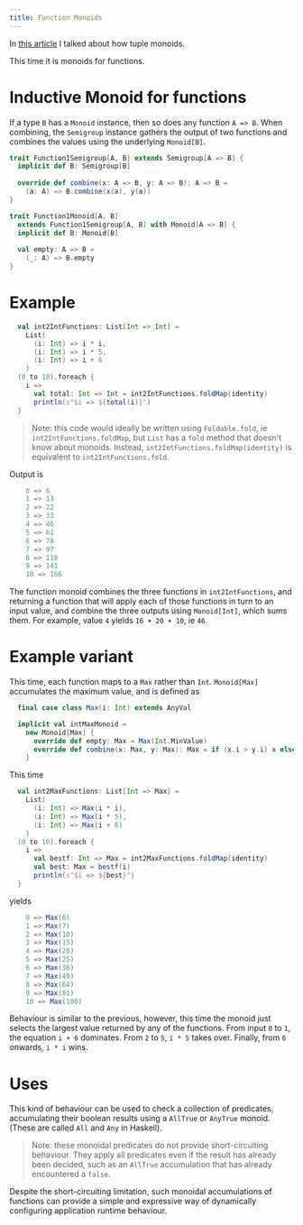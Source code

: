 ```yaml
---
title: Function Monoids 
---
```


In [this article](https://leigh-perry.github.io/posts/2019-10-25-monoids-1.html)
I talked about how tuple monoids.

This time it is monoids for functions. 

# Inductive Monoid for functions

If a type `B` has a `Monoid` instance, then so does any function `A => B`.
When combining, the `Semigroup` instance gathers the output of two functions
and combines the values using the underlying `Monoid[B]`.
```scala
trait Function1Semigroup[A, B] extends Semigroup[A => B] {
  implicit def B: Semigroup[B]
 
  override def combine(x: A => B, y: A => B): A => B =
    (a: A) => B.combine(x(a), y(a))
}

trait Function1Monoid[A, B]
  extends Function1Semigroup[A, B] with Monoid[A => B] {
  implicit def B: Monoid[B]
 
  val empty: A => B =
    (_: A) => B.empty
}
```

# Example

```scala
  val int2IntFunctions: List[Int => Int] =
    List(
      (i: Int) => i * i,
      (i: Int) => i * 5,
      (i: Int) => i + 6
    )
  (0 to 10).foreach {
    i =>
      val total: Int => Int = int2IntFunctions.foldMap(identity)
      println(s"$i => ${total(i)}")
  }
```

> Note: this code would ideally be written using `Foldable.fold`, ie
> `int2IntFunctions.foldMap`, but `List` has a `fold` method that doesn't
> know about monoids. Instead, `int2IntFunctions.foldMap(identity)` 
> is equivalent to `int2IntFunctions.fold`.

Output is
```scala
    0 => 6
    1 => 13
    2 => 22
    3 => 33
    4 => 46
    5 => 61
    6 => 78
    7 => 97
    8 => 118
    9 => 141
    10 => 166
```

The function monoid combines the three functions in `int2IntFunctions`, 
and returning a function that will apply each of those functions in turn
to an input value, and combine the three outputs using `Monoid[Int]`, which sums them.
For example, value `4` yields `16 + 20 + 10`, ie `46`.

# Example variant

This time, each function maps to a `Max` rather than `Int`.
`Monoid[Max]` accumulates the maximum value, and is defined as
```scala
  final case class Max(i: Int) extends AnyVal

  implicit val intMaxMonoid =
    new Monoid[Max] {
      override def empty: Max = Max(Int.MinValue)
      override def combine(x: Max, y: Max): Max = if (x.i > y.i) x else y
    }
```

This time
```scala
  val int2MaxFunctions: List[Int => Max] =
    List(
      (i: Int) => Max(i * i),
      (i: Int) => Max(i * 5),
      (i: Int) => Max(i + 6)
    )
  (0 to 10).foreach {
    i =>
      val bestf: Int => Max = int2MaxFunctions.foldMap(identity)
      val best: Max = bestf(i)
      println(s"$i => ${best}")
  }
```
yields
```scala
    0 => Max(6)
    1 => Max(7)
    2 => Max(10)
    3 => Max(15)
    4 => Max(20)
    5 => Max(25)
    6 => Max(36)
    7 => Max(49)
    8 => Max(64)
    9 => Max(81)
    10 => Max(100)
```

Behaviour is similar to the previous, however, this time the monoid
just selects the largest value returned by any of the functions.
From input `0` to `1`, the equation `i + 6` dominates. 
From `2` to `5`, `i * 5` takes over.
Finally, from `6` onwards, `i * i` wins.

# Uses

This kind of behaviour can be used to check a collection of predicates,
accumulating their boolean results using a `AllTrue` or `AnyTrue` monoid.
(These are called `All` and `Any` in Haskell).

> Note: these monoidal predicates do not provide short-circuiting behaviour.
> They apply all predicates even if the result has already been decided, such
> as an `AllTrue` accumulation that has already encountered a `false`.

Despite the short-circuiting limitation, such monoidal accumulations of 
functions can provide a simple and expressive way of dynamically configuring 
application runtime behaviour.